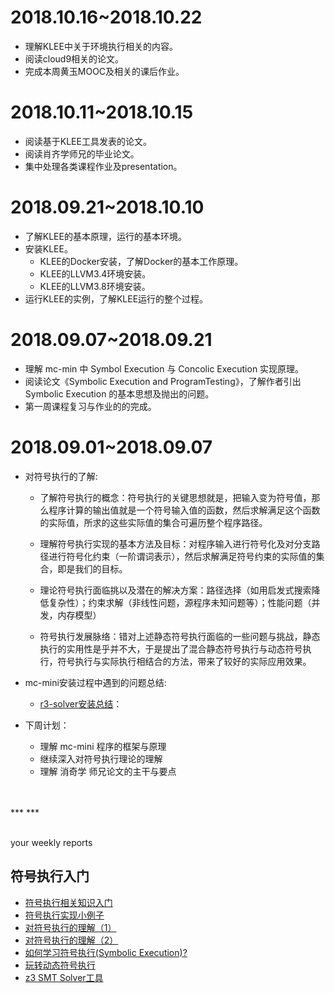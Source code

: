# 2018.10.16~2018.10.22

- 理解KLEE中关于环境执行相关的内容。
- 阅读cloud9相关的论文。
- 完成本周黄玉MOOC及相关的课后作业。

# 2018.10.11~2018.10.15

- 阅读基于KLEE工具发表的论文。
- 阅读肖齐学师兄的毕业论文。
- 集中处理各类课程作业及presentation。


# 2018.09.21~2018.10.10

- 了解KLEE的基本原理，运行的基本环境。
- 安装KLEE。
	- KLEE的Docker安装，了解Docker的基本工作原理。
	- KLEE的LLVM3.4环境安装。
	- KLEE的LLVM3.8环境安装。
- 运行KLEE的实例，了解KLEE运行的整个过程。


# 2018.09.07~2018.09.21

- 理解 mc-min 中 Symbol Execution 与 Concolic Execution 实现原理。
- 阅读论文《Symbolic Execution and ProgramTesting》，了解作者引出 Symbolic Execution 的基本思想及抛出的问题。
- 第一周课程复习与作业的的完成。

# 2018.09.01~2018.09.07

- 对符号执行的了解:

	- 了解符号执行的概念：符号执行的关键思想就是，把输入变为符号值，那么程序计算的输出值就是一个符号输入值的函数，然后求解满足这个函数的实际值，所求的这些实际值的集合可遍历整个程序路径。
	
	- 理解符号执行实现的基本方法及目标：对程序输入进行符号化及对分支路径进行符号化约束（一阶谓词表示），然后求解满足符号约束的实际值的集合，即是我们的目标。
	- 理论符号执行面临挑以及潜在的解决方案：路径选择（如用启发式搜索降低复杂性）；约束求解（非线性问题，源程序未知问题等）；性能问题（并发，内存模型）
	- 符号执行发展脉络：错对上述静态符号执行面临的一些问题与挑战，静态执行的实用性是乎并不大，于是提出了混合静态符号执行与动态符号执行，符号执行与实际执行相结合的方法，带来了较好的实际应用效果。

- mc-mini安装过程中遇到的问题总结:

	- [r3-solver安装总结](https://github.com/chaowe/research-analysis/wiki/mc-mini-安装配置与遇到的问题总结)：


- 下周计划：

	- 理解 mc-mini 程序的框架与原理
	- 继续深入对符号执行理论的理解
	- 理解 消奇学 师兄论文的主干与要点

<br/> 
<br/> 
***
***
<br/> 
<br/> 

your weekly reports

## 符号执行入门
- [符号执行相关知识入门](https://zhuanlan.zhihu.com/p/26927127)
- [符号执行实现小例子](http://kqueue.org/blog/2015/05/26/mini-mc/)
- [对符号执行的理解（1）](https://zhuanlan.zhihu.com/p/42831910)
- [对符号执行的理解（2）](https://zhuanlan.zhihu.com/p/42906225)
- [如何学习符号执行(Symbolic Execution)?](https://www.zhihu.com/question/38727250)
- [玩转动态符号执行](https://zhuanlan.zhihu.com/p/37205188)
- [z3 SMT Solver工具](https://github.com/Z3Prover/z3)
